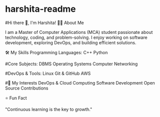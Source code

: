 # harshita-readme
#Hi there 👋, I'm Harshita!
👩‍🎓 About Me

I am a Master of Computer Applications (MCA) student passionate about technology, coding, and problem-solving.
I enjoy working on software development, exploring DevOps, and building efficient solutions.

🛠️ My Skills
Programming Languages:
C++
Python

#Core Subjects:
DBMS
Operating Systems
Computer Networking

#DevOps & Tools:
Linux
Git & GitHub
AWS

#🚀 My Interests
DevOps & Cloud Computing
Software Development
Open Source Contributions

⭐ Fun Fact

"Continuous learning is the key to growth."
